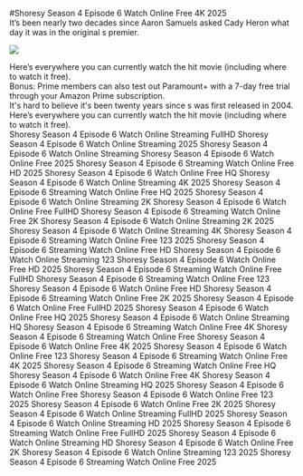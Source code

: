 #Shoresy Season 4 Episode 6 Watch Online Free 4K 2025  
It’s been nearly two decades since Aaron Samuels asked Cady Heron what day it was in the original s premier.  
  
[![](https://i.imgur.com/qSNzIqt.png)](https://movie.rssnews.media/ZZvLDwZs.php)  
  
Here’s everywhere you can currently watch the hit movie (including where to watch it free).  
Bonus: Prime members can also test out Paramount+ with a 7-day free trial through your Amazon Prime subscription.  
It's hard to believe it's been twenty years since s was first released in 2004.  
Here’s everywhere you can currently watch the hit movie (including where to watch it free).  
Shoresy Season 4 Episode 6 Watch Online Streaming FullHD
Shoresy Season 4 Episode 6 Watch Online Streaming 2025
Shoresy Season 4 Episode 6 Watch Online Streaming
Shoresy Season 4 Episode 6 Watch Online Free 2025
Shoresy Season 4 Episode 6 Streaming Watch Online Free HD 2025
Shoresy Season 4 Episode 6 Watch Online Free HQ
Shoresy Season 4 Episode 6 Watch Online Streaming 4K 2025
Shoresy Season 4 Episode 6 Streaming Watch Online Free HQ 2025
Shoresy Season 4 Episode 6 Watch Online Streaming 2K
Shoresy Season 4 Episode 6 Watch Online Free FullHD
Shoresy Season 4 Episode 6 Streaming Watch Online Free 2K
Shoresy Season 4 Episode 6 Watch Online Streaming 2K 2025
Shoresy Season 4 Episode 6 Watch Online Streaming 4K
Shoresy Season 4 Episode 6 Streaming Watch Online Free 123 2025
Shoresy Season 4 Episode 6 Streaming Watch Online Free HD
Shoresy Season 4 Episode 6 Watch Online Streaming 123
Shoresy Season 4 Episode 6 Watch Online Free HD 2025
Shoresy Season 4 Episode 6 Streaming Watch Online Free FullHD
Shoresy Season 4 Episode 6 Streaming Watch Online Free 123
Shoresy Season 4 Episode 6 Watch Online Free HD
Shoresy Season 4 Episode 6 Streaming Watch Online Free 2K 2025
Shoresy Season 4 Episode 6 Watch Online Free FullHD 2025
Shoresy Season 4 Episode 6 Watch Online Free HQ 2025
Shoresy Season 4 Episode 6 Watch Online Streaming HQ
Shoresy Season 4 Episode 6 Streaming Watch Online Free 4K
Shoresy Season 4 Episode 6 Streaming Watch Online Free
Shoresy Season 4 Episode 6 Watch Online Free 4K 2025
Shoresy Season 4 Episode 6 Watch Online Free 123
Shoresy Season 4 Episode 6 Streaming Watch Online Free 4K 2025
Shoresy Season 4 Episode 6 Streaming Watch Online Free HQ
Shoresy Season 4 Episode 6 Watch Online Free 4K
Shoresy Season 4 Episode 6 Watch Online Streaming HQ 2025
Shoresy Season 4 Episode 6 Watch Online Free
Shoresy Season 4 Episode 6 Watch Online Free 123 2025
Shoresy Season 4 Episode 6 Watch Online Free 2K 2025
Shoresy Season 4 Episode 6 Watch Online Streaming FullHD 2025
Shoresy Season 4 Episode 6 Watch Online Streaming HD 2025
Shoresy Season 4 Episode 6 Streaming Watch Online Free FullHD 2025
Shoresy Season 4 Episode 6 Watch Online Streaming HD
Shoresy Season 4 Episode 6 Watch Online Free 2K
Shoresy Season 4 Episode 6 Watch Online Streaming 123 2025
Shoresy Season 4 Episode 6 Streaming Watch Online Free 2025